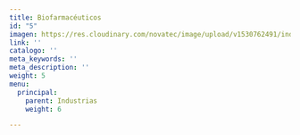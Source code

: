 ```yaml
---
title: Biofarmacéuticos
id: "5"
imagen: https://res.cloudinary.com/novatec/image/upload/v1530762491/industrias/1a62319c83f38c46ef2ba3ca6d869f46-BF.jpg
link: ''
catalogo: ''
meta_keywords: ''
meta_description: ''
weight: 5
menu:
  principal:
    parent: Industrias
    weight: 6

---
```

